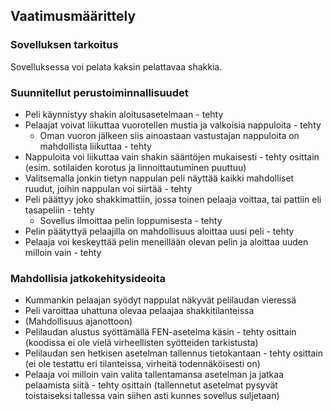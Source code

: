 ## Vaatimusmäärittely

### Sovelluksen tarkoitus
Sovelluksessa voi pelata kaksin pelattavaa shakkia.

### Suunnitellut perustoiminnallisuudet
- Peli käynnistyy shakin aloitusasetelmaan - tehty
- Pelaajat voivat liikuttaa vuorotellen mustia ja valkoisia nappuloita - tehty
  - Oman vuoron jälkeen siis ainoastaan vastustajan nappuloita on mahdollista liikuttaa - tehty
- Nappuloita voi liikuttaa vain shakin sääntöjen mukaisesti - tehty osittain (esim. sotilaiden korotus ja linnoittautuminen puuttuu)
- Valitsemalla jonkin tietyn nappulan peli näyttää kaikki mahdolliset ruudut, joihin nappulan voi siirtää - tehty
- Peli päättyy joko shakkimattiin, jossa toinen pelaaja voittaa, tai pattiin eli tasapeliin - tehty
  - Sovellus ilmoittaa pelin loppumisesta - tehty
- Pelin päätyttyä pelaajilla on mahdollisuus aloittaa uusi peli - tehty
- Pelaaja voi keskeyttää pelin meneillään olevan pelin ja aloittaa uuden milloin vain - tehty

### Mahdollisia jatkokehitysideoita
- Kummankin pelaajan syödyt nappulat näkyvät pelilaudan vieressä
- Peli varoittaa uhattuna olevaa pelaajaa shakkitilanteissa
- (Mahdollisuus ajanottoon)
- Pelilaudan alustus syöttämällä FEN-asetelma käsin - tehty osittain (koodissa ei ole vielä virheellisten syötteiden tarkistusta)
- Pelilaudan sen hetkisen asetelman tallennus tietokantaan - tehty osittain (ei ole testattu eri tilanteissa, virheitä todennäköisesti on)
- Pelaaja voi milloin vain valita tallentamansa asetelman ja jatkaa pelaamista siitä - tehty osittain (tallennetut asetelmat pysyvät toistaiseksi tallessa vain siihen asti kunnes sovellus suljetaan)

